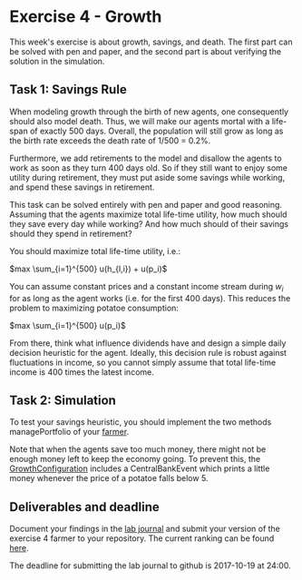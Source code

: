 # Exercise 4 - Growth

This week's exercise is about growth, savings, and death. The first part can be solved with pen and paper, and the second part is about verifying the solution in the simulation.

## Task 1: Savings Rule

When modeling growth through the birth of new agents, one consequently should also model death. Thus, we will make our agents mortal with a life-span of exactly 500 days. Overall, the population will still grow as long as the birth rate exceeds the death rate of 1/500 = 0.2%.

Furthermore, we add retirements to the model and disallow the agents to work as soon as they turn 400 days old. So if they still want to enjoy some utility during retirement, they must put aside some savings while working, and spend these savings in retirement.

This task can be solved entirely with pen and paper and good reasoning. Assuming that the agents maximize total life-time utility, how much should they save every day while working? And how much should of their savings should they spend in retirement?

You should maximize total life-time utility, i.e.:

$max \sum_{i=1}^{500} u(h_{l,i}) + u(p_i)$

You can assume constant prices and a constant income stream during $w_i$ for as long as the agent works (i.e. for the first 400 days). This reduces the problem to maximizing potatoe consumption:

$max \sum_{i=1}^{500} u(p_i)$

From there, think what influence dividends have and design a simple daily decision heuristic for the agent. Ideally, this decision rule is robust against fluctuations in income, so you cannot simply assume that total life-time income is 400 times the latest income.

## Task 2: Simulation

To test your savings heuristic, you should implement the two methods managePortfolio of your [farmer](../src/com/agentecon/exercises/Farmer.java).

Note that when the agents save too much money, there might not be enough money left to keep the economy going. To prevent this, the [GrowthConfiguration](../../simulation/src/com/agentecon/simulation/GrowthConfiguration.java) includes a CentralBankEvent which prints a little money whenever the price of a potatoe falls below 5.

## Deliverables and deadline

Document your findings in the [lab journal](exercise04-journal.md) and submit your version of the exercise 4 farmer to your repository. The current ranking can be found [here](http://meissereconomics.com/vis/simulation?sim=ex4-growth).

The deadline for submitting the lab journal to github is 2017-10-19 at 24:00.
